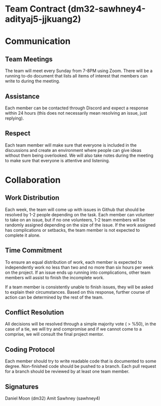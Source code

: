 # Team Contract (dm32-sawhney4-adityaj5-jjkuang2)


# Communication

## Team Meetings
The team will meet every Sunday from 7-8PM using Zoom. There will be a running to-do document that lists all items of interest that members can write to during the meeting.


## Assistance
Each member can be contacted through Discord and expect a response within 24 hours (this does not necessarily mean resolving an issue, just replying).

## Respect
Each team member will make sure that everyone is included in the discussions and create an environment where people can give ideas without them being overlooked. 
We will also take notes during the meeting to make sure that everyone is attentive and listening.

# Collaboration

## Work Distribution
Each week, the team will come up with issues in Github that should be resolved by 1-2 people depending on the task. Each member can volunteer to take on an issue, 
but if no one volunteers, 1-2 team members will be randomly assigned depending on the size of the issue. If the work assigned has complications or setbacks, the team member
is not expected to complete it alone.

## Time Commitment
To ensure an equal distribution of work, each member is expected to independently work no less than two and no more than six hours per week on the project. If 
an issue ends up running into complications, other team members will assist to finish the incomplete work. 

If a team member is consistently unable to finish issues, they will be asked to explain their circumstances. Based on this response, further course of action can be determined
by the rest of the team.

## Conflict Resolution
All decisions will be resolved through a simple majority vote ( > %50), in the case of a tie, we will try and compromise and if we cannot come to a comprise, we will 
consult the final project mentor.

## Coding Protocol
Each member should try to write readable code that is documented to some degree. Non-finished code should be pushed to a branch. Each pull request for a branch should 
be reviewed by at least one team member.


## Signatures
Daniel Moon (dm32)
Amit Sawhney (sawhney4)

